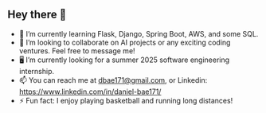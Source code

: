 ## Hey there 👋

- 🌱 I’m currently learning Flask, Django, Spring Boot, AWS, and some SQL.
- 🤝 I’m looking to collaborate on AI projects or any exciting coding ventures. Feel free to message me!
- 🖥️ I’m currently looking for a summer 2025 software engineering internship.
- 📫 You can reach me at dbae171@gmail.com, or Linkedin: https://www.linkedin.com/in/daniel-bae171/
- ⚡️ Fun fact: I enjoy playing basketball and running long distances!

